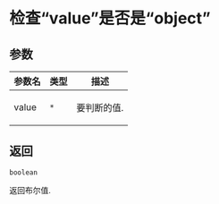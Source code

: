 # 检查“value”是否是“object”

## 参数

| 参数名 | 类型            | 描述               |
| ------ | --------------- | ------------------ |
| value  | <code>\*</code> | <p>要判断的值.</p> |

## 返回

<code>boolean</code><p>返回布尔值.</p>
